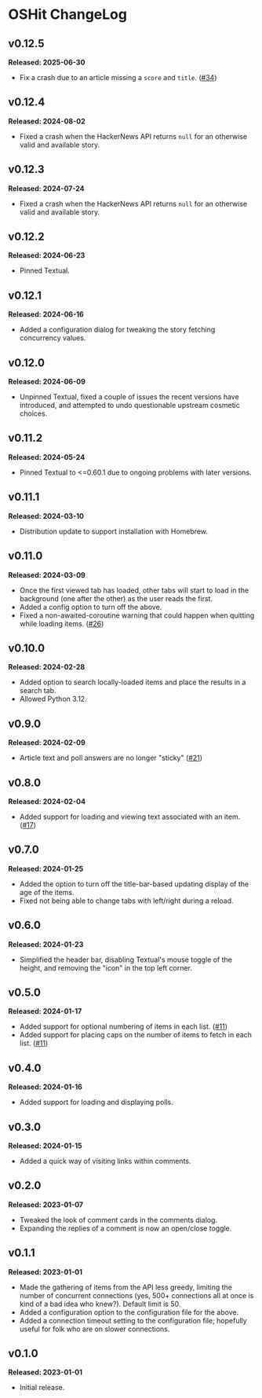 # OSHit ChangeLog

## v0.12.5

**Released: 2025-06-30**

- Fix a crash due to an article missing a `score` and `title`.
  ([#34](https://github.com/davep/oshit/pull/34))

## v0.12.4

**Released: 2024-08-02**

- Fixed a crash when the HackerNews API returns `null` for an otherwise
  valid and available story.

## v0.12.3

**Released: 2024-07-24**

- Fixed a crash when the HackerNews API returns `null` for an otherwise
  valid and available story.

## v0.12.2

**Released: 2024-06-23**

- Pinned Textual.

## v0.12.1

**Released: 2024-06-16**

- Added a configuration dialog for tweaking the story fetching concurrency
  values.

## v0.12.0

**Released: 2024-06-09**

- Unpinned Textual, fixed a couple of issues the recent versions have
  introduced, and attempted to undo questionable upstream cosmetic choices.

## v0.11.2

**Released: 2024-05-24**

- Pinned Textual to <=0.60.1 due to ongoing problems with later versions.

## v0.11.1

**Released: 2024-03-10**

- Distribution update to support installation with Homebrew.

## v0.11.0

**Released: 2024-03-09**

- Once the first viewed tab has loaded, other tabs will start to load in the
  background (one after the other) as the user reads the first.
- Added a config option to turn off the above.
- Fixed a non-awaited-coroutine warning that could happen when quitting
  while loading items. ([#26](https://github.com/davep/oshit/issues/26))

## v0.10.0

**Released: 2024-02-28**

- Added option to search locally-loaded items and place the results in a
  search tab.
- Allowed Python 3.12.

## v0.9.0

**Released: 2024-02-09**

- Article text and poll answers are no longer "sticky"
  ([#21](https://github.com/davep/oshit/issues/21))

## v0.8.0

**Released: 2024-02-04**

- Added support for loading and viewing text associated with an item.
  ([#17](https://github.com/davep/oshit/issues/17))

## v0.7.0

**Released: 2024-01-25**

- Added the option to turn off the title-bar-based updating display of the
  age of the items.
- Fixed not being able to change tabs with left/right during a reload.

## v0.6.0

**Released: 2024-01-23**

- Simplified the header bar, disabling Textual's mouse toggle of the height,
  and removing the "icon" in the top left corner.

## v0.5.0

**Released: 2024-01-17**

- Added support for optional numbering of items in each list.
  ([#11](https://github.com/davep/oshit/issues/11))
- Added support for placing caps on the number of items to fetch in each
  list. ([#11](https://github.com/davep/oshit/issues/11))

## v0.4.0

**Released: 2024-01-16**

- Added support for loading and displaying polls.

## v0.3.0

**Released: 2024-01-15**

- Added a quick way of visiting links within comments.

## v0.2.0

**Released: 2023-01-07**

- Tweaked the look of comment cards in the comments dialog.
- Expanding the replies of a comment is now an open/close toggle.

## v0.1.1

**Released: 2023-01-01**

- Made the gathering of items from the API less greedy, limiting the number
  of concurrent connections (yes, 500+ connections all at once is kind of a
  bad idea who knew?). Default limit is 50.
- Added a configuration option to the configuration file for the above.
- Added a connection timeout setting to the configuration file; hopefully
  useful for folk who are on slower connections.

## v0.1.0

**Released: 2023-01-01**

- Initial release.

[//]: # (ChangeLog.md ends here)
